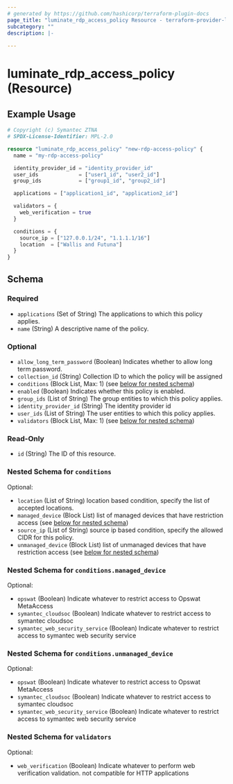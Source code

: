 ```yaml
---
# generated by https://github.com/hashicorp/terraform-plugin-docs
page_title: "luminate_rdp_access_policy Resource - terraform-provider-luminate"
subcategory: ""
description: |-
  
---
```


# luminate_rdp_access_policy (Resource)



## Example Usage

```terraform
# Copyright (c) Symantec ZTNA
# SPDX-License-Identifier: MPL-2.0

resource "luminate_rdp_access_policy" "new-rdp-access-policy" {
  name = "my-rdp-access-policy"

  identity_provider_id = "identity_provider_id"
  user_ids             = ["user1_id", "user2_id"]
  group_ids            = ["group1_id", "group2_id"]

  applications = ["application1_id", "application2_id"]

  validators = {
    web_verification = true
  }

  conditions = {
    source_ip = ["127.0.0.1/24", "1.1.1.1/16"]
    location  = ["Wallis and Futuna"]
  }
}
```

<!-- schema generated by tfplugindocs -->
## Schema

### Required

- `applications` (Set of String) The applications to which this policy applies.
- `name` (String) A descriptive name of the policy.

### Optional

- `allow_long_term_password` (Boolean) Indicates whether to allow long term password.
- `collection_id` (String) Collection ID to which the policy will be assigned
- `conditions` (Block List, Max: 1) (see [below for nested schema](#nestedblock--conditions))
- `enabled` (Boolean) Indicates whether this policy is enabled.
- `group_ids` (List of String) The group entities to which this policy applies.
- `identity_provider_id` (String) The identity provider id
- `user_ids` (List of String) The user entities to which this policy applies.
- `validators` (Block List, Max: 1) (see [below for nested schema](#nestedblock--validators))

### Read-Only

- `id` (String) The ID of this resource.

<a id="nestedblock--conditions"></a>
### Nested Schema for `conditions`

Optional:

- `location` (List of String) location based condition, specify the list of accepted locations.
- `managed_device` (Block List) list of managed devices that have restriction access (see [below for nested schema](#nestedblock--conditions--managed_device))
- `source_ip` (List of String) source ip based condition, specify the allowed CIDR for this policy.
- `unmanaged_device` (Block List) list of unmanaged devices that have restriction access (see [below for nested schema](#nestedblock--conditions--unmanaged_device))

<a id="nestedblock--conditions--managed_device"></a>
### Nested Schema for `conditions.managed_device`

Optional:

- `opswat` (Boolean) Indicate whatever to restrict access to Opswat MetaAccess
- `symantec_cloudsoc` (Boolean) Indicate whatever to restrict access to symantec cloudsoc
- `symantec_web_security_service` (Boolean) Indicate whatever to restrict access to symantec web security service


<a id="nestedblock--conditions--unmanaged_device"></a>
### Nested Schema for `conditions.unmanaged_device`

Optional:

- `opswat` (Boolean) Indicate whatever to restrict access to Opswat MetaAccess
- `symantec_cloudsoc` (Boolean) Indicate whatever to restrict access to symantec cloudsoc
- `symantec_web_security_service` (Boolean) Indicate whatever to restrict access to symantec web security service



<a id="nestedblock--validators"></a>
### Nested Schema for `validators`

Optional:

- `web_verification` (Boolean) Indicate whatever to perform web verification validation. not compatible for HTTP applications
